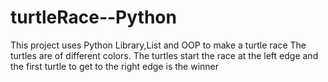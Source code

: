 # turtleRace--Python
This project uses Python Library,List and OOP to make a turtle race
The turtles are of different colors.
The turtles start the race at the left edge and the first turtle to get to the 
right edge is the winner
